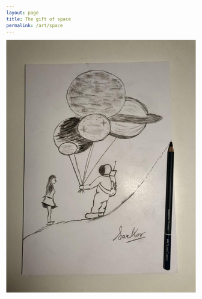 ```yaml
---
layout: page
title: The gift of space
permalink: /art/space
---
```


![The gift of space](https://raw.githubusercontent.com/Abhiroop/Abhiroop.github.io/refs/heads/master/art/the_gift_of_space.jpg "The gift of space")
